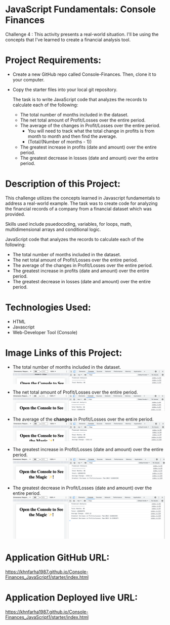 # JavaScript Fundamentals: Console Finances
Challenge 4 : This activity presents a real-world situation.
I'll be using the concepts that I've learned to create a financial analysis tool.

# Project Requirements:
 * Create a new GitHub repo called Console-Finances. Then, clone it to your computer.

 * Copy the starter files into your local git repository.
  
   The task is to write JavaScript code that analyzes the records to calculate each of the following:
   
   * The total number of months included in the dataset.
   * The net total amount of Profit/Losses over the entire period.
   * The average of the changes in Profit/Losses over the entire period.
     * You will need to track what the total change in profits is from month to month and then find the average.
     * (Total/(Number of months - 1))
   * The greatest increase in profits (date and amount) over the entire period.
   * The greatest decrease in losses (date and amount) over the entire period.

# Description of this Project:

This challenge utilizes the concepts learned in Javascript fundamentals to address a real-world example. The task was to create code for analyzing the financial records of a company from a financial dataset which was provided.

Skills used include psuedocoding, variables, for loops, math, multidimensional arrays and conditional logic.

JavaScript code that analyzes the records to calculate each of the following:
 * The total number of months included in the dataset.
 * The net total amount of Profit/Losses over the entire period.
 * The average of the changes in Profit/Losses over the entire period.
 * The greatest increase in profits (date and amount) over the entire period.
 * The greatest decrease in losses (date and amount) over the entire period.

# Technologies Used:
 * HTML
 * Javascript
 * Web-Developer Tool (Console)

# Image Links of this Project:

 * The total number of months included in the dataset.
 ![alt](/images/Image1.png)


* The net total amount of Profit/Losses over the entire period.
 ![alt](/images/image2.png)


* The average of the **changes** in Profit/Losses over the entire period.
 ![alt](/images/image3.png)


* The greatest increase in Profit/Losses (date and amount) over the entire period.
 ![alt](/images/image4.png)


* The greatest decrease in Profit/Losses (date and amount) over the entire period.
 ![alt](/images/image5.png)


# Application GitHub URL: 
https://khnfarha1987.github.io/Console-Finances_JavaScript1/starter/index.html

# Application Deployed live URL:
https://khnfarha1987.github.io/Console-Finances_JavaScript1/starter/index.html
